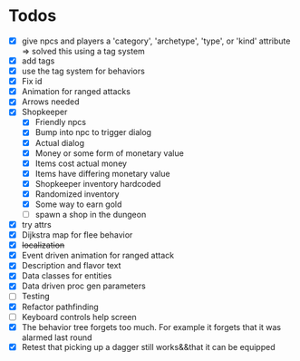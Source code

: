 # Todos

- [x] give npcs and players a 'category', 'archetype', 'type', or 'kind' attribute => solved this using a tag system
- [x] add tags
- [x] use the tag system for behaviors
- [x] Fix id
- [x] Animation for ranged attacks
- [x] Arrows needed
- [x] Shopkeeper
  - [x] Friendly npcs
  - [x] Bump into npc to trigger dialog
  - [x] Actual dialog
  - [x] Money or some form of monetary value
  - [x] Items cost actual money
  - [x] Items have differing monetary value
  - [x] Shopkeeper inventory hardcoded
  - [x] Randomized inventory
  - [x] Some way to earn gold
  - [ ] spawn a shop in the dungeon
- [x] try attrs
- [x] Dijkstra map for flee behavior
- [x] ~~localization~~
- [x] Event driven animation for ranged attack
- [x] Description and flavor text
- [x] Data classes for entities
- [x] Data driven proc gen parameters
- [ ] Testing
- [x] Refactor pathfinding
- [ ] Keyboard controls help screen
- [x] The behavior tree forgets too much. For example it forgets that it was alarmed last round
- [x] Retest that picking up a dagger still works&&that it can be equipped
